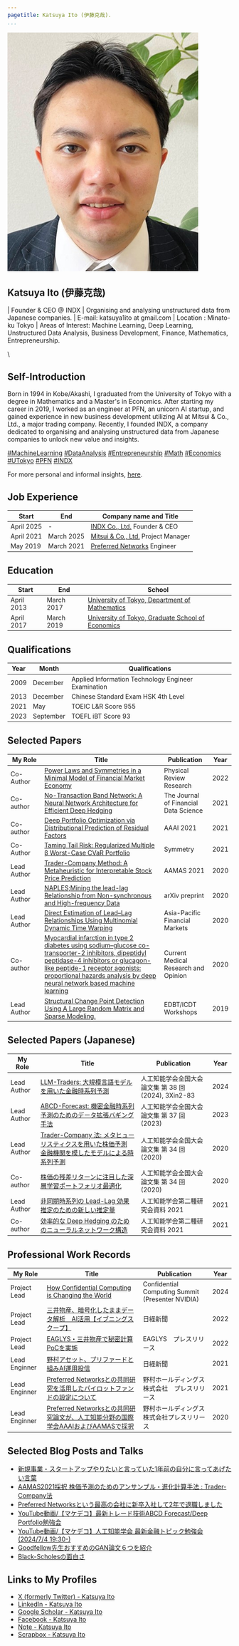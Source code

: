 ```yaml
---
pagetitle: Katsuya Ito (伊藤克哉).
...
```


<img src="resources/profile_pic.jpg" id="profile_pic"/>

## Katsuya Ito (伊藤克哉)

| Founder & CEO @ INDX
| Organising and analysing unstructured data from Japanese companies.
| E-mail: katsuya1ito at gmail.com
| Location : Minato-ku Tokyo
| Areas of Interest: Machine Learning, Deep Learning, Unstructured Data Analysis, Business Development, Finance, Mathematics, Entrepreneurship.

\

## Self-Introduction

Born in 1994 in Kobe/Akashi, I graduated from the University of Tokyo with a degree in Mathematics and a Master's in Economics.
After starting my career in 2019, I worked as an engineer at PFN, an unicorn AI startup, and gained experience in new business development utilizing AI at Mitsui & Co., Ltd., a major trading company.
Recently, I founded INDX, a company dedicated to organising and analysing unstructured data from Japanese companies to unlock new value and insights.

[#MachineLearning](https://www.microsoft.com/en-us/research/uploads/prod/2006/01/Bishop-Pattern-Recognition-and-Machine-Learning-2006.pdf)
[#DataAnalysis](https://www.google.com/search?q=%23) 
[#Entrepreneurship](https://www.google.com/search?q=%23) 
[#Math](https://www.ms.u-tokyo.ac.jp/index.html)
[#Economics](https://www.e.u-tokyo.ac.jp/index.html)
[#UTokyo](https://www.u-tokyo.ac.jp/en/)
[#PFN](https://www.preferred.jp/en/)
[#INDX](https://indx.jp/)

For more personal and informal insights, <a href="aboutme.html">here</a>.

## Job Experience

Start|End|Company name and Title
--|--|-----
April 2025| - | [INDX Co., Ltd.](https://www.indx.jp/) Founder & CEO
April 2021| March 2025| [Mitsui & Co., Ltd.](https://www.mitsui.com/) Project Manager
May 2019| March 2021| [Preferred Networks](https://www.preferred-networks.jp/ja/) Engineer


## Education

Start|End|School
--|--|----
April 2013|March 2017|[University of Tokyo, Department of Mathematics](http://www.ms.u-tokyo.ac.jp/index-j.html) 
April 2017|March 2019|[University of Tokyo, Graduate School of Economics](http://www.e.u-tokyo.ac.jp/) 

## Qualifications

| Year | Month     | Qualifications                                    |
|------|-----------|---------------------------------------------------|
| 2009 | December  | Applied Information Technology Engineer Examination|
| 2013 | December  | Chinese Standard Exam HSK 4th Level               |
| 2021 | May       | TOEIC L&R Score 955                                |
| 2023 | September | TOEFL iBT Score 93                                 |

## Selected Papers

| My Role | Title                                                                                                    | Publication                                                 | Year |
|--------------|----------------------------------------------------------------------------------------------------------|-------------------------------------------------------------|------|
| Co- Author　| [Power Laws and Symmetries in a Minimal Model of Financial Market Economy](https://journals.aps.org/prresearch/abstract/10.1103/PhysRevResearch.4.033077) | Physical Review Research                                    | 2022 |
| Co-author　| [No-Transaction Band Network: A Neural Network Architecture for Efficient Deep Hedging](https://www.pm-research.com/content/iijjfds/5/2/84)  | The Journal of Financial Data Science                             | 2021 |
| Co-author　| [Deep Portfolio Optimization via Distributional Prediction of Residual Factors](https://ojs.aaai.org/index.php/AAAI/article/view/16095)  |  AAAI 2021| 2021 |
| Co- Author　| [Taming Tail Risk: Regularized Multiple β Worst-Case CVaR Portfolio](https://www.mdpi.com/2073-8994/13/6/922)                                        | Symmetry                                                    | 2021 |
| Lead Author　| [Trader-Company Method: A Metaheuristic for Interpretable Stock Price Prediction](https://dl.acm.org/doi/10.5555/3463952.3464032) | AAMAS 2021 | 2020 |
| Lead Author　| [NAPLES;Mining the lead-lag Relationship from Non-synchronous and High-frequency Data](https://arxiv.org/abs/2002.00724)  | arXiv preprint                              | 2020 |
| Lead Author　| [Direct Estimation of Lead–Lag Relationships Using Multinomial Dynamic Time Warping](https://link.springer.com/article/10.1007/s10690-019-09295-z)  | Asia-Pacific Financial Markets                              | 2020 |
| Co-author　| [Myocardial infarction in type 2 diabetes using sodium–glucose co-transporter-2 inhibitors, dipeptidyl peptidase-4 inhibitors or glucagon-like peptide-1 receptor agonists: proportional hazards analysis by deep neural network based machine learning](https://pubmed.ncbi.nlm.nih.gov/31855074/) | Current Medical Research and Opinion                        | 2020 |
| Lead Author　| [Structural Change Point Detection Using A Large Random Matrix and Sparse Modeling.](Structural-Change-Point-Detection-Using-A-Large-and-Ito-Kinoshita/47d641693eb4c628f5f0af8a3a2b25bd3019b6f6)                       | EDBT/ICDT Workshops                                         | 2019 |

## Selected Papers (Japanese)

| My Role    | Title                                                                                                    | Publication                                                 | Year |
|------------|----------------------------------------------------------------------------------------------------------|-------------------------------------------------------------|------|
| Lead Author | [LLM-Traders: 大規模言語モデルを用いた金融時系列予測](https://www.jstage.jst.go.jp/article/pjsai/JSAI2024/0/JSAI2024_3Xin283/_article/-char/ja) | 人工知能学会全国大会論文集 第 38 回 (2024), 3Xin2-83 | 2024 |
| Lead Author  | [ABCD-Forecast: 機密金融時系列予測のためのデータ拡張バギング手法](https://www.jstage.jst.go.jp/article/pjsai/JSAI2023/0/JSAI2023_3Xin409/_article/-char/ja) | 人工知能学会全国大会論文集 第 37 回 (2023) | 2023 |
| Lead Author | [Trader-Company 法: メタヒューリスティクスを用いた株価予測 金融機関を模したモデルによる時系列予測](https://www.jstage.jst.go.jp/article/pjsai/JSAI2020/0/JSAI2020_4Rin167/_article/-char/ja) | 人工知能学会全国大会論文集 第 34 回 (2020) | 2020 |
| Co-author  | [株価の残差リターンに注目した深層学習ポートフォリオ最適化](https://www.jstage.jst.go.jp/article/pjsai/JSAI2020/0/JSAI2020_4Rin120/_article/-char/ja) | 人工知能学会全国大会論文集 第 34 回 (2020) | 2020 |
| Lead Author | [非同期時系列の Lead-Lag 効果推定のための新しい推定量](https://www.jstage.jst.go.jp/article/jsaisigtwo/2021/FIN-026/2021_56/_article/-char/ja) | 人工知能学会第二種研究会資料 2021 | 2021 |
| Co-author  | [効率的な Deep Hedging のためのニューラルネットワーク構造](https://www.jstage.jst.go.jp/article/jsaisigtwo/2021/FIN-026/2021_88/_article/-char/ja) | 人工知能学会第二種研究会資料 2021 | 2021 |

## Professional Work Records

| My Role     | Title                                                                                                      | Publication                                                  | Year |
|-------------|------------------------------------------------------------------------------------------------------------|--------------------------------------------------------------|------|
| Project Lead| [How Confidential Computing is Changing the World](https://www.confidentialcomputingsummit.com/session/how-confidential-computing-is-changing-the-world) | Confidential Computing Summit (Presenter NVIDIA) | 2024 |
| Project Lead | [三井物産、暗号化したままデータ解析　AI活用【イブニングスクープ】](https://www.nikkei.com/article/DGXZQOUC2737W0X21C22A0000000/)                | 日経新聞                                                      | 2022 |
| Project Lead | [EAGLYS・三井物産で秘密計算PoCを実施](https://prtimes.jp/main/html/rd/p/000000041.000041103.html)                                         | EAGLYS　プレスリリース                                        | 2022 |
| Lead Enginner | [野村アセット、プリファードと組みAI運用投信](https://www.nikkei.com/article/DGXZQOUB098LK0Z01C21A2000000/)                                  | 日経新聞                                                      | 2021 |
| Lead Enginner | [Preferred Networksとの共同研究を活用したパイロットファンドの設定について](https://www.nomuraholdings.com/jp/news/nr/holdings/20211210/20211210.html) | 野村ホールディングス株式会社　プレスリリース                  | 2021 |
| Lead Enginner | [Preferred Networksとの共同研究論文が、人工知能分野の国際学会AAAIおよびAAMASで採択](https://www.nomuraholdings.com/jp/news/nr/holdings/20201221/20201221_a.html) | 野村ホールディングス株式会社プレスリリース                  | 2020 |


## Selected Blog Posts and Talks

- [新規事業・スタートアップやりたいと言っていた1年前の自分に言ってあげたい言葉](https://note.com/k1ito/n/n58ab7554ff51)
- [AAMAS2021採択 株価予測のためのアンサンブル・進化計算手法 : Trader-Company法](https://tech.preferred.jp/ja/blog/trader-company/)
- [Preferred Networksという最高の会社に新卒入社して2年で退職しました](https://scrapbox.io/k1ito/Preferred_Networks%E3%81%A8%E3%81%84%E3%81%86%E6%9C%80%E9%AB%98%E3%81%AE%E4%BC%9A%E7%A4%BE%E3%81%AB%E6%96%B0%E5%8D%92%E5%85%A5%E7%A4%BE%E3%81%97%E3%81%A62%E5%B9%B4%E3%81%A7%E9%80%80%E8%81%B7%E3%81%97%E3%81%BE%E3%81%97%E3%81%9F)
- [YouTube動画/【マケデコ】最新トレード技術ABCD Forecast/Deep Portfolio勉強会](https://www.youtube.com/watch?v=uCysqBCpUjI)
- [YouTube動画/【マケデコ】人工知能学会 最新金融トピック勉強会 (2024/7/4 19:30-)](https://www.youtube.com/watch?v=C_bUllXXTSc)
- [Goodfellow先生おすすめのGAN論文６つを紹介](https://www.slideshare.net/slideshow/goodfellowgan/90316073)
- [Black-Scholesの面白さ](https://www.slideshare.net/slideshow/blackscholes-93860006/93860006)


## Links to My Profiles

- [X (formerly Twitter) - Katsuya Ito](https://x.com/k1ito)
- [LinkedIn - Katsuya Ito](https://www.linkedin.com/in/katsuya-ito-46348a129/)
- [Google Scholar - Katsuya Ito](https://scholar.google.com/citations?user=vLEqdPMAAAAJ)
- [Facebook - Katsuya Ito](https://www.facebook.com/ito8080)
- [Note - Katsuya Ito](https://note.com/k1ito/)
- [Scrapbox - Katsuya Ito](https://scrapbox.io/k1ito/)



